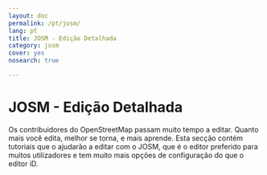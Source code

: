 ```yaml
---
layout: doc
permalink: /pt/josm/
lang: pt
title: JOSM - Edição Detalhada
category: josm
cover: yes
nosearch: true

---
```


JOSM - Edição Detalhada
================


Os contribuidores do OpenStreetMap passam muito tempo a editar. Quanto mais você
edita, melhor se torna, e mais aprende. Esta secção
contém tutoriais que o ajudarão a editar com o JOSM, que é o editor preferido para muitos utilizadores e tem muito mais opções de configuração do que o editor iD.